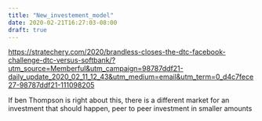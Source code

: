 ```yaml
---
title: "New_investement_model"
date: 2020-02-21T16:27:03-08:00
draft: true
---
```


https://stratechery.com/2020/brandless-closes-the-dtc-facebook-challenge-dtc-versus-softbank/?utm_source=Memberful&utm_campaign=98787ddf21-daily_update_2020_02_11_12_43&utm_medium=email&utm_term=0_d4c7fece27-98787ddf21-111098205

If ben Thompson is right about this, there is a different market for an investment that should happen, peer to peer investment in smaller amounts